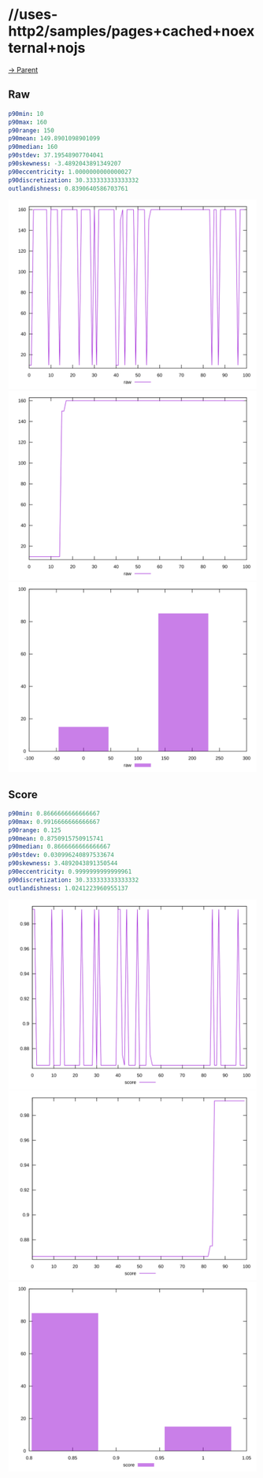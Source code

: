 
# //uses-http2/samples/pages+cached+noexternal+nojs

[→ Parent](../..)


## Raw


```yaml
p90min: 10
p90max: 160
p90range: 150
p90mean: 149.8901098901099
p90median: 160
p90stdev: 37.19548907704041
p90skewness: -3.4892043891349207
p90eccentricity: 1.0000000000000027
p90discretization: 30.333333333333332
outlandishness: 0.8390640586703761

```

![PLOT: raw-values](./raw/values.svg)![PLOT: raw-sorted](./raw/sorted.svg)![PLOT: raw-histogram](./raw/histogram.svg)
## Score


```yaml
p90min: 0.8666666666666667
p90max: 0.9916666666666667
p90range: 0.125
p90mean: 0.8750915750915741
p90median: 0.8666666666666667
p90stdev: 0.030996240897533674
p90skewness: 3.4892043891350544
p90eccentricity: 0.9999999999999961
p90discretization: 30.333333333333332
outlandishness: 1.0241223960955137

```

![PLOT: score-values](./score/values.svg)![PLOT: score-sorted](./score/sorted.svg)![PLOT: score-histogram](./score/histogram.svg)